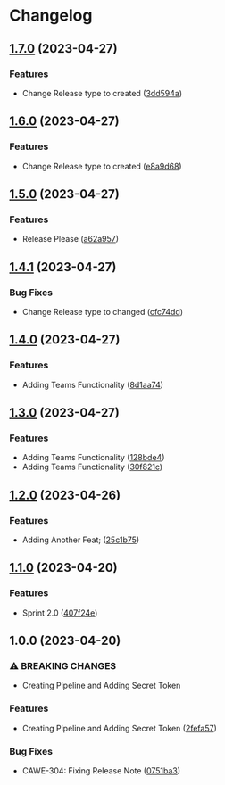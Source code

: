 # Changelog

## [1.7.0](https://github.com/ibukunolatunde1/releasenotes/compare/v1.6.0...v1.7.0) (2023-04-27)


### Features

* Change Release type to created ([3dd594a](https://github.com/ibukunolatunde1/releasenotes/commit/3dd594a0292a8a77a4fb3a305a39b2543e399995))

## [1.6.0](https://github.com/ibukunolatunde1/releasenotes/compare/v1.5.0...v1.6.0) (2023-04-27)


### Features

* Change Release type to created ([e8a9d68](https://github.com/ibukunolatunde1/releasenotes/commit/e8a9d68aad39a64230914edd1569f4df891dee3f))

## [1.5.0](https://github.com/ibukunolatunde1/releasenotes/compare/v1.4.1...v1.5.0) (2023-04-27)


### Features

* Release Please ([a62a957](https://github.com/ibukunolatunde1/releasenotes/commit/a62a957aebe89109e79e46287af61f5e62e5be1c))

## [1.4.1](https://github.com/ibukunolatunde1/releasenotes/compare/v1.4.0...v1.4.1) (2023-04-27)


### Bug Fixes

* Change Release type to changed ([cfc74dd](https://github.com/ibukunolatunde1/releasenotes/commit/cfc74dd69731541f678fb52b51410e915e52f586))

## [1.4.0](https://github.com/ibukunolatunde1/releasenotes/compare/v1.3.0...v1.4.0) (2023-04-27)


### Features

* Adding Teams Functionality ([8d1aa74](https://github.com/ibukunolatunde1/releasenotes/commit/8d1aa74b10b5d9df135965e6ed3de680d6644154))

## [1.3.0](https://github.com/ibukunolatunde1/releasenotes/compare/v1.2.0...v1.3.0) (2023-04-27)


### Features

* Adding Teams Functionality ([128bde4](https://github.com/ibukunolatunde1/releasenotes/commit/128bde40d31349722219ff5203fcb1a595c3f9a6))
* Adding Teams Functionality ([30f821c](https://github.com/ibukunolatunde1/releasenotes/commit/30f821c90e932d75e9843fc6f6ab7eeaf721d08c))

## [1.2.0](https://github.com/ibukunolatunde1/releasenotes/compare/v1.1.0...v1.2.0) (2023-04-26)


### Features

* Adding Another Feat; ([25c1b75](https://github.com/ibukunolatunde1/releasenotes/commit/25c1b757d120f867709066418933634b82b47d57))

## [1.1.0](https://github.com/ibukunolatunde1/releasenotes/compare/v1.0.0...v1.1.0) (2023-04-20)


### Features

* Sprint 2.0 ([407f24e](https://github.com/ibukunolatunde1/releasenotes/commit/407f24ee0efd79069e4598f5dabef97887cdd14f))

## 1.0.0 (2023-04-20)


### ⚠ BREAKING CHANGES

* Creating Pipeline and Adding Secret Token

### Features

* Creating Pipeline and Adding Secret Token ([2fefa57](https://github.com/ibukunolatunde1/releasenotes/commit/2fefa57b351683674c7f9b44f507eee234121029))


### Bug Fixes

* CAWE-304: Fixing Release Note ([0751ba3](https://github.com/ibukunolatunde1/releasenotes/commit/0751ba3768646e4e0556d00866c9d6ccc6fa0541))
